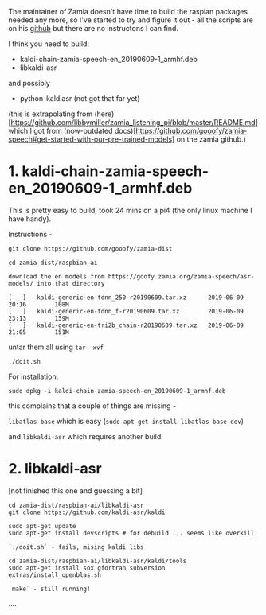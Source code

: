 The maintainer of Zamia doesn't have time to build the raspian packages 
needed any more, so I've started to try and figure it out - all the 
scripts are on his [github](https://github.com/gooofy/zamia-dist) but there are no instructons I can find.

I think you need to build:

 * kaldi-chain-zamia-speech-en_20190609-1_armhf.deb
 * libkaldi-asr
 
and possibly
 
 * python-kaldiasr (not got that far yet)

(this is extrapolating from (here)[https://github.com/libbymiller/zamia_listening_pi/blob/master/README.md] which I got from (now-outdated docs)[https://github.com/gooofy/zamia-speech#get-started-with-our-pre-trained-models] on the zamia github.)


# 1. kaldi-chain-zamia-speech-en_20190609-1_armhf.deb

This is pretty easy to build, took 24 mins on a pi4 (the only linux machine I have 
handy).

Instructions - 

    git clone https://github.com/gooofy/zamia-dist

    cd zamia-dist/raspbian-ai

    download the en models from https://goofy.zamia.org/zamia-speech/asr-models/ into that directory

```
[   ]   kaldi-generic-en-tdnn_250-r20190609.tar.xz      2019-06-09 20:16        108M
[   ]   kaldi-generic-en-tdnn_f-r20190609.tar.xz        2019-06-09 23:13        159M
[   ]   kaldi-generic-en-tri2b_chain-r20190609.tar.xz   2019-06-09 21:05        151M
```

untar them all using `tar -xvf`

    ./doit.sh


For installation:

`sudo dpkg -i kaldi-chain-zamia-speech-en_20190609-1_armhf.deb`

 this complains that a couple of things are missing - 

`libatlas-base` which is easy (`sudo apt-get install libatlas-base-dev`)

and `libkaldi-asr` which requires another build.


# 2. libkaldi-asr

[not finished this one and guessing a bit]

    cd zamia-dist/raspbian-ai/libkaldi-asr
    git clone https://github.com/kaldi-asr/kaldi

    sudo apt-get update
    sudo apt-get install devscripts # for debuild ... seems like overkill!

    `./doit.sh` - fails, mising kaldi libs

    cd zamia-dist/raspbian-ai/libkaldi-asr/kaldi/tools
    sudo apt-get install sox gfortran subversion
    extras/install_openblas.sh

    `make` - still running! 

....
